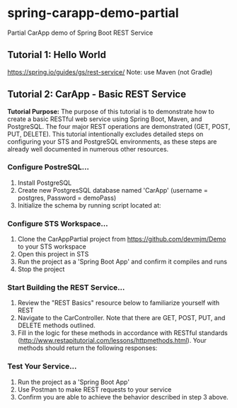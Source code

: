 # spring-carapp-demo-partial
Partial CarApp demo of Spring Boot REST Service

## Tutorial 1: Hello World
https://spring.io/guides/gs/rest-service/
Note: use Maven (not Gradle)

## Tutorial 2: CarApp - Basic REST Service
<b>Tutorial Purpose:</b> The purpose of this tutorial is to demonstrate how to create a basic RESTful web service using Spring Boot, Maven, and PostgreSQL. The four major REST operations are demonstrated (GET, POST, PUT, DELETE). This tutorial intentionally excludes detailed steps on configuring your STS and PostgreSQL environments, as these steps are already well documented in numerous other resources.

### Configure PostreSQL…
1. Install PostgreSQL
2. Create new PostgresSQL database named 'CarApp' (username = postgres, Password = demoPass)
3. Initialize the schema by running script located at:  

### Configure STS Workspace…
1. Clone the CarAppPartial project from https://github.com/devmjm/Demo to your STS workspace
2. Open this project in STS
3. Run the project as a 'Spring Boot App' and confirm it compiles and runs
4. Stop the project

### Start Building the REST Service…
1. Review the "REST Basics" resource below to familiarize yourself with REST
2. Navigate to the CarController. Note that there are GET, POST, PUT, and DELETE methods outlined.
3. Fill in the logic for these methods in accordance with RESTful standards (http://www.restapitutorial.com/lessons/httpmethods.html). Your methods should return the following responses:

### Test Your Service…
1. Run the project as a 'Spring Boot App'
2. Use Postman to make REST requests to your service
3. Confirm you are able to achieve the behavior described in step 3 above.
